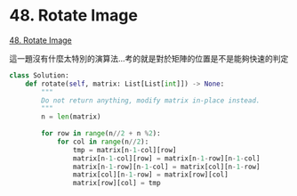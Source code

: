 # 48. Rotate Image

[48. Rotate Image](https://leetcode.com/problems/rotate-image/)

這一題沒有什麼太特別的演算法...考的就是對於矩陣的位置是不是能夠快速的判定

```python
class Solution:
    def rotate(self, matrix: List[List[int]]) -> None:
        """
        Do not return anything, modify matrix in-place instead.
        """
        n = len(matrix)
        
        for row in range(n//2 + n %2):
            for col in range(n//2):
                tmp = matrix[n-1-col][row]
                matrix[n-1-col][row] = matrix[n-1-row][n-1-col]
                matrix[n-1-row][n-1-col] = matrix[col][n-1-row]
                matrix[col][n-1-row] = matrix[row][col]
                matrix[row][col] = tmp
```

